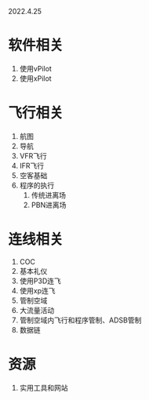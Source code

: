 2022.4.25

# 软件相关
1. 使用vPilot
2. 使用xPilot

# 飞行相关
1. 航图
2. 导航
3. VFR飞行
4. IFR飞行
5. 空客基础
6. 程序的执行
   1. 传统进离场
   2. PBN进离场

# 连线相关
1. COC
2. 基本礼仪
3. 使用P3D连飞
4. 使用xp连飞
6. 管制空域
7. 大流量活动
8. 管制空域内飞行和程序管制、ADSB管制
9. 数据链

# 资源
1. 实用工具和网站
